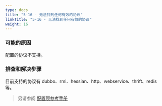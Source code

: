 ```yaml
---
type: docs
title: "5-16 - 无法找到任何有效的协议"
linkTitle: "5-16 - 无法找到任何有效的协议"
weight: 16
---
```


### 可能的原因

配置的协议不支持。

### 排查和解决步骤

目前支持的协议有 dubbo、rmi、hessian、http、webservice、thrift、redis 等。

> 另请参阅
[配置项参考手册](https://dubbo.apache.org/zh/docs3-v2/java-sdk/reference-manual/config/)

